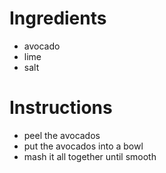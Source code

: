 # Ingredients
- avocado
- lime
- salt
# Instructions
- peel the avocados
- put the avocados into a bowl
- mash it all together until smooth
